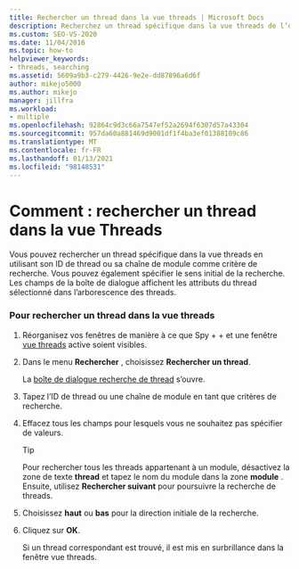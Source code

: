 ```yaml
---
title: Rechercher un thread dans la vue threads | Microsoft Docs
description: Recherchez un thread spécifique dans la vue threads de l’outil Spy + + en utilisant son ID de thread ou sa chaîne de module comme critère de recherche lors du débogage dans Visual Studio.
ms.custom: SEO-VS-2020
ms.date: 11/04/2016
ms.topic: how-to
helpviewer_keywords:
- threads, searching
ms.assetid: 5609a9b3-c279-4426-9e2e-dd87896a6d6f
author: mikejo5000
ms.author: mikejo
manager: jillfra
ms.workload:
- multiple
ms.openlocfilehash: 92864c9d3c66a7547ef52a2694f6307d57a43304
ms.sourcegitcommit: 957da60a881469d9001df1f4ba3ef01388109c86
ms.translationtype: MT
ms.contentlocale: fr-FR
ms.lasthandoff: 01/13/2021
ms.locfileid: "98148531"
---
```

# <a name="how-to-search-for-a-thread-in-threads-view"></a>Comment : rechercher un thread dans la vue Threads
Vous pouvez rechercher un thread spécifique dans la vue threads en utilisant son ID de thread ou sa chaîne de module comme critère de recherche. Vous pouvez également spécifier le sens initial de la recherche. Les champs de la boîte de dialogue affichent les attributs du thread sélectionné dans l’arborescence des threads.

### <a name="to-search-for-a-thread-in-threads-view"></a>Pour rechercher un thread dans la vue threads

1. Réorganisez vos fenêtres de manière à ce que Spy + + et une fenêtre [vue threads](../debugger/threads-view.md) active soient visibles.

2. Dans le menu **Rechercher** , choisissez **Rechercher un thread**.

    La [boîte de dialogue recherche de thread](../debugger/thread-search-dialog-box.md) s’ouvre.

3. Tapez l’ID de thread ou une chaîne de module en tant que critères de recherche.

4. Effacez tous les champs pour lesquels vous ne souhaitez pas spécifier de valeurs.

   > [!TIP]
   > Pour rechercher tous les threads appartenant à un module, désactivez la zone de texte **thread** et tapez le nom du module dans la zone **module** . Ensuite, utilisez **Rechercher suivant** pour poursuivre la recherche de threads.

5. Choisissez **haut** ou **bas** pour la direction initiale de la recherche.

6. Cliquez sur **OK**.

   Si un thread correspondant est trouvé, il est mis en surbrillance dans la fenêtre vue threads.